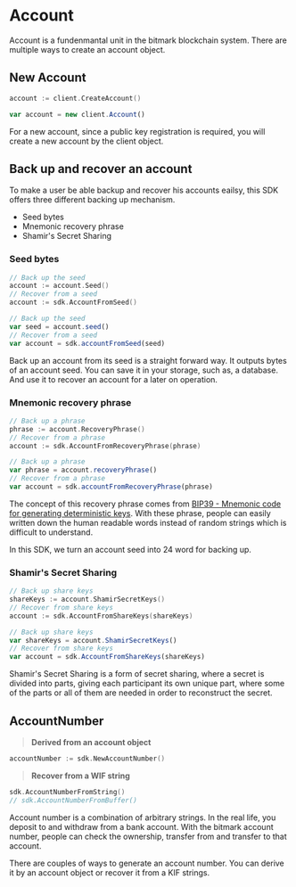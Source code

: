 # Account

Account is a fundenmantal unit in the bitmark blockchain system. There are multiple ways to create an account object.

## New Account

```go
account := client.CreateAccount()
```

```javascript
var account = new client.Account()
```

For a new account, since a public key registration is required, you will create a new account by the client object.

## Back up and recover an account

To make a user be able backup and recover his accounts eailsy, this SDK offers three different backing up mechanism.

- Seed bytes
- Mnemonic recovery phrase
- Shamir's Secret Sharing

### Seed bytes

```go
// Back up the seed
account := account.Seed()
// Recover from a seed
account := sdk.AccountFromSeed()
```

```javascript
// Back up the seed
var seed = account.seed()
// Recover from a seed
var account = sdk.accountFromSeed(seed)
```

Back up an account from its seed is a straight forward way. It outputs bytes of an account seed. You can save it in your storage, such as, a database. And use it to recover an account for a later on operation.

### Mnemonic recovery phrase

```go
// Back up a phrase
phrase := account.RecoveryPhrase()
// Recover from a phrase
account := sdk.AccountFromRecoveryPhrase(phrase)
```

```javascript
// Back up a phrase
var phrase = account.recoveryPhrase()
// Recover from a phrase
var account = sdk.accountFromRecoveryPhrase(phrase)
```

The concept of this recovery phrase comes from [BIP39 - Mnemonic code for generating deterministic keys](https://github.com/bitcoin/bips/blob/master/bip-0039.mediawiki). With these phrase, people can easily written down the human readable words instead of random strings which is difficult to understand.

In this SDK, we turn an account seed into 24 word for backing up.

### Shamir's Secret Sharing


```go
// Back up share keys
shareKeys := account.ShamirSecretKeys()
// Recover from share keys
account := sdk.AccountFromShareKeys(shareKeys)
```

```javascript
// Back up share keys
var shareKeys = account.ShamirSecretKeys()
// Recover from share keys
var account = sdk.AccountFromShareKeys(shareKeys)
```

Shamir's Secret Sharing is a form of secret sharing, where a secret is divided into parts, giving each participant its own unique part, where some of the parts or all of them are needed in order to reconstruct the secret.

## AccountNumber

> **Derived from an account object**

```go
accountNumber := sdk.NewAccountNumber()
```

> **Recover from a WIF string**

```go
sdk.AccountNumberFromString()
// sdk.AccountNumberFromBuffer()
```

Account number is a combination of arbitrary strings. In the real life, you deposit to and withdraw from a bank account. With the bitmark account number, people can check the ownership, transfer from and transfer to that account.

There are couples of ways to generate an account number. You can derive it by an account object or recover it from a KIF strings.
